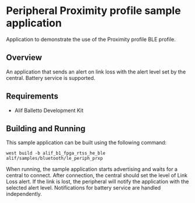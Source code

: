 # Peripheral Proximity profile sample application

   Application to demonstrate the use of the Proximity profile BLE profile.

## Overview

An application that sends an alert on link loss with the alert level set by the central.
Battery service is supported.

## Requirements

* Alif Balletto Development Kit

## Building and Running

This sample application can be built using the following command:

```
west build -b alif_b1_fpga_rtss_he_ble alif/samples/bluetooth/le_periph_prxp
```

When running, the sample application starts advertising and waits for a central to connect.
After connection, the central should set the level of Link Loss alert.
If the link is lost, the peripheral will notify the application with the selected alert level.
Notifications for battery service are handled independently.
